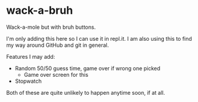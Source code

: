 # wack-a-bruh
Wack-a-mole but with bruh buttons.

I'm only adding this here so I can use it in repl.it. 
I am also using this to find my way around GitHub and git in general.

Features I may add:

* Random 50/50 guess time, game over if wrong one picked
  * Game over screen for this
* Stopwatch

Both of these are quite unlikely to happen anytime soon, if at all.